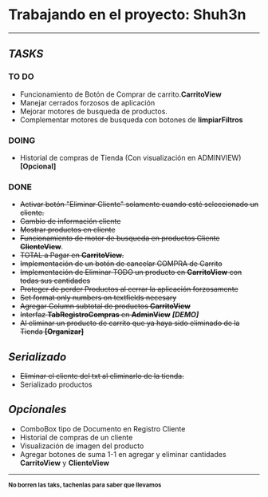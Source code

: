 # Trabajando en el proyecto: Shuh3n
---

## ***TASKS***
### **TO DO** 
- Funcionamiento de Botón de Comprar de carrito.**CarritoView**
- Manejar cerrados forzosos de aplicación
- Mejorar motores de busqueda de productos.
- Complementar motores de busqueda con botones de **limpiarFiltros**

### DOING
- Historial de compras de Tienda (Con visualización en ADMINVIEW) **[Opcional]**
  
### DONE
- ~~Activar botón "Eliminar Cliente" solamente cuando esté seleccionado un cliente.~~
- ~~Cambio de información cliente~~
- ~~Mostrar productos en cliente~~ 
- ~~Funcionamiento de motor de busqueda en productos Cliente **ClienteView**~~. 
- ~~TOTAL a Pagar en **CarritoView**.~~
- ~~Implementación de un botón de cancelar COMPRA de Carrito~~
- ~~Implementación de Eliminar TODO un producto en **CarritoView** con todas sus cantidades~~
- ~~Proteger de perder Productos al cerrar la aplicación forzosamente~~
- ~~Set format only numbers on textfields necesary~~
- ~~Agregar Column subtotal de productos **CarritoView**~~
- ~~Interfaz **TabRegistroCompras** en **AdminView**~~ ***[DEMO]***
- ~~Al eliminar un producto de carrito que ya haya sido eliminado de la Tienda **[Organizar]**~~


## ***Serializado***
- ~~Eliminar el cliente del txt al eliminarlo de la tienda.~~
- Serializado productos

## ***Opcionales***
- ComboBox tipo de Documento en Registro Cliente
- Historial de compras de un cliente
- Visualización de imagen del producto
- Agregar botones de suma 1-1 en agregar y eliminar cantidades **CarritoView** y **ClienteView**

---

<sub>**No borren las taks, tachenlas para saber que llevamos**</sub>



